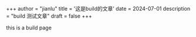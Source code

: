 +++
author = "jianlu"
title = '这是build的文章'
date = 2024-07-01
description = "build 测试文章"
draft = false
+++



this is a build page 

